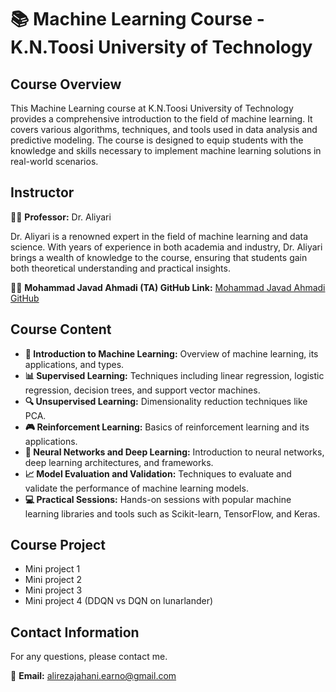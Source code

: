 # 📚 Machine Learning Course - K.N.Toosi University of Technology

## Course Overview

This Machine Learning course at K.N.Toosi University of Technology provides a comprehensive introduction to the field of machine learning. It covers various algorithms, techniques, and tools used in data analysis and predictive modeling. The course is designed to equip students with the knowledge and skills necessary to implement machine learning solutions in real-world scenarios.

## Instructor

👨‍🏫 **Professor:** Dr. Aliyari

Dr. Aliyari is a renowned expert in the field of machine learning and data science. With years of experience in both academia and industry, Dr. Aliyari brings a wealth of knowledge to the course, ensuring that students gain both theoretical understanding and practical insights.

👨‍💻 **Mohammad Javad Ahmadi (TA) GitHub Link:** [Mohammad Javad Ahmadi GitHub](https://github.com/MJAHMADEE)

## Course Content

- **📘 Introduction to Machine Learning:** Overview of machine learning, its applications, and types.
- **📊 Supervised Learning:** Techniques including linear regression, logistic regression, decision trees, and support vector machines.
- **🔍 Unsupervised Learning:** Dimensionality reduction techniques like PCA.
- **🎮 Reinforcement Learning:** Basics of reinforcement learning and its applications.
- **🧠 Neural Networks and Deep Learning:** Introduction to neural networks, deep learning architectures, and frameworks.
- **📈 Model Evaluation and Validation:** Techniques to evaluate and validate the performance of machine learning models.
- **💻 Practical Sessions:** Hands-on sessions with popular machine learning libraries and tools such as Scikit-learn, TensorFlow, and Keras.

## Course Project

- Mini project 1
- Mini project 2
- Mini project 3
- Mini project 4 (DDQN vs DQN on lunarlander)

## Contact Information

For any questions, please contact me.

📧 **Email:** [alirezajahani.earno@gmail.com](mailto:alirezajahani.earno@gmail.com)


